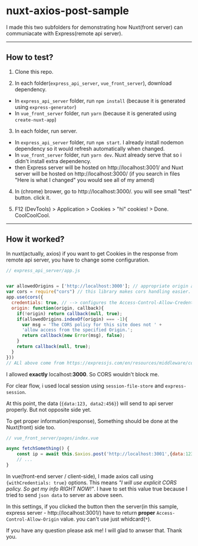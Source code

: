 # nuxt-axios-post-sample
I made this two subfolders for demonstrating how Nuxt(front server) can communiacate with Express(remote api server).

---
## How to test?

1. Clone this repo.
   
2. In each folder(`express_api_server`, `vue_front_server`), download dependency.
- In `express_api_server` folder, run `npm install` (because it is generated using `express-generator`)
- In `vue_front_server` folder, run `yarn` (because it is generated using `create-nuxt-app`)

3. In each folder, run server.
- In `express_api_server` folder, run `npm start`. I already install nodemon dependency so it would refresh automatically when changed.
- In `vue_front_server` folder, run `yarn dev`. Nuxt already serve that so i didn't install extra dependency.
- then Express server will be hosted on http://localhost:3001/ and Nuxt server will be hosted on http://localhost:3000/
(if you search in files "Here is what I changed" you would see all of my amend)

4. In (chrome) brower, go to http://localhost:3000/. you will see small "test" button. click it. 

5. F12 (DevTools) > Application > Cookies > "hi" cookies! > Done. CoolCoolCool.

---
## How it worked?
In nuxt(actually, axios) if you want to get Cookies in the response from remote api server, you have to change some configuration.

```Javascript
// express_api_server/app.js


var allowedOrigins = ['http://localhost:3000']; // appropriate origin address
var cors = require("cors") // this library makes cors handling easier.
app.use(cors({
  credentials: true, // --> configures the Access-Control-Allow-Credentials CORS header
  origin: function(origin, callback){
    if(!origin) return callback(null, true);
    if(allowedOrigins.indexOf(origin) === -1){
      var msg = 'The CORS policy for this site does not ' +
      'allow access from the specified Origin.';
      return callback(new Error(msg), false);
    }
    return callback(null, true);      
  }
}))
// ALl above come from https://expressjs.com/en/resources/middleware/cors.html
```

I allowed **exactly** localhost:**3000**. So CORS wouldn't block me.

For clear flow, i used local session using `session-file-store` and `express-session`.

At this point, the data (`{data:123, data2:456}`) will send to api server properly. But not opposite side yet.

To get proper information(response), Something should be done at the Nuxt(front) side too.


```Javascript
// vue_front_server/pages/index.vue

async fetchSomething() {
    const ip = await this.$axios.post('http://localhost:3001',{data:123, data2:456},{withCredentials: true})
    // ...
}
```
In vue(front-end server / client-side), I made axios call using `{withCredentials: true}` options. This means <i>"I will use explicit CORS policy. So get my info RIGHT NOW!"</i>. I have to set this value true because I tried to send `json data` to server as above seen.

In this settings, if you clicked the button then the server(in this sample, express server - http://localhost:3001/) have to return **proper** `Access-Control-Allow-Origin` value. you can't use just whidcard(`*`).

If you have any question please ask me! I will glad to anwser that. Thank you.


